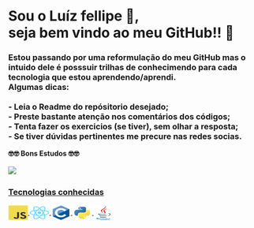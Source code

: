 <h1><b>Sou o Luíz fellipe 👋,<br> seja bem vindo ao meu GitHub!! <b>👋</h1>
<h3>Estou passando por uma reformulação do meu GitHub mas o intuido dele
é posssuir trilhas de conhecimendo para cada tecnologia que estou aprendendo/aprendi.<br/>Algumas dicas:
<br/><br/>- Leia o Readme do repósitorio desejado;
<br/>- Preste bastante atenção nos comentários dos códigos;
<br/>- Tenta fazer os exercicios (se tiver), sem olhar a resposta;
<br/>- Se tiver dúvidas pertinentes me precure nas redes socias.
</h3>
🤓🤓 Bons Estudos 🤓🤓
<div>
  </br>
  <a href="https://github.com/Fellipe97">
  <img height="180em" src="https://github-readme-stats.vercel.app/api?username=Fellipe97&show_icons=true&theme=dracula&include_all_commits=true&count_private=true"/>
</div>
<h3>Tecnologias conhecidas</h3>
<img align="center" height="30" width="40" src="https://github.com/Fellipe97/Fellipe97/blob/main/javascript-original.svg">
<img align="center" height="30" width="40" src="https://github.com/Fellipe97/Fellipe97/blob/main/react-original.svg">
<img align="center" height="30" width="40" src="https://github.com/Fellipe97/Fellipe97/blob/main/c-original.svg">
<img align="center" height="30" width="40" src="https://github.com/Fellipe97/Fellipe97/blob/main/python-original.svg">
<img align="center" height="30" width="40" src="https://github.com/Fellipe97/Fellipe97/blob/main/java-original.svg">
<br/>







<!--
**Fellipe97/Fellipe97** is a ✨ _special_ ✨ repository because its `README.md` (this file) appears on your GitHub profile.

Here are some ideas to get you started:

- 🔭 I’m currently working on ...
- 🌱 I’m currently learning ...
- 👯 I’m looking to collaborate on ...
- 🤔 I’m looking for help with ...
- 💬 Ask me about ...
- 📫 How to reach me: ...
- 😄 Pronouns: ...
- ⚡ Fun fact: ...
-->

